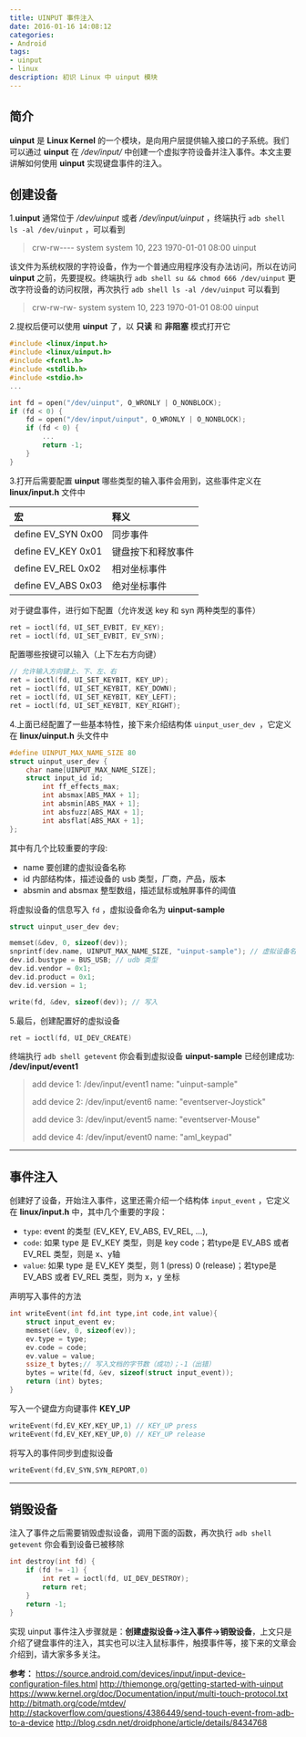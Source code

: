```yaml
---
title: UINPUT 事件注入
date: 2016-01-16 14:08:12
categories:
- Android
tags:
- uinput
- linux
description: 初识 Linux 中 uinput 模块
---
```


简介
---

**uinput** 是 **Linux Kernel** 的一个模块，是向用户层提供输入接口的子系统。我们可以通过 **uinput** 在 */dev/input/* 中创建一个虚拟字符设备并注入事件。本文主要讲解如何使用 **uinput** 实现键盘事件的注入。

创建设备
---

1.**uinput** 通常位于 */dev/uinput* 或者 */dev/input/uinput* ，终端执行 `adb shell ls -al /dev/uinput` ，可以看到 

> crw-rw---- system  system  10, 223 1970-01-01 08:00 uinput

该文件为系统权限的字符设备，作为一个普通应用程序没有办法访问，所以在访问 **uinput** 之前，先要提权。终端执行 `adb shell su && chmod 666 /dev/uinput` 更改字符设备的访问权限，再次执行 `adb shell ls -al /dev/uinput` 可以看到

> crw-rw-rw- system  system  10, 223 1970-01-01 08:00 uinput

<!--more-->

2.提权后便可以使用 **uinput** 了，以 **只读** 和 **非阻塞** 模式打开它

```cpp
#include <linux/input.h>
#include <linux/uinput.h>
#include <fcntl.h>
#include <stdlib.h>
#include <stdio.h>
...

int fd = open("/dev/uinput", O_WRONLY | O_NONBLOCK);
if (fd < 0) {
    fd = open("/dev/input/uinput", O_WRONLY | O_NONBLOCK);
    if (fd < 0) {
        ...
        return -1;
    }
}
```

3.打开后需要配置 **uinput** 哪些类型的输入事件会用到，这些事件定义在 **linux/input.h** 文件中

| 宏       |     释义 |
| :-------- | :--------|
| define EV_SYN 0x00 |   同步事件 |
| define EV_KEY 0x01 |   键盘按下和释放事件 |
| define EV_REL 0x02 |   相对坐标事件 |
| define EV_ABS 0x03 |   绝对坐标事件 |


对于键盘事件，进行如下配置（允许发送 key 和 syn 两种类型的事件）
```cpp
ret = ioctl(fd, UI_SET_EVBIT, EV_KEY);
ret = ioctl(fd, UI_SET_EVBIT, EV_SYN);
```

配置哪些按键可以输入（上下左右方向键）
```cpp
// 允许输入方向键上、下、左、右
ret = ioctl(fd, UI_SET_KEYBIT, KEY_UP);
ret = ioctl(fd, UI_SET_KEYBIT, KEY_DOWN);
ret = ioctl(fd, UI_SET_KEYBIT, KEY_LEFT);
ret = ioctl(fd, UI_SET_KEYBIT, KEY_RIGHT);
```

4.上面已经配置了一些基本特性，接下来介绍结构体 `uinput_user_dev `，它定义在 **linux/uinput.h** 头文件中

```cpp
#define UINPUT_MAX_NAME_SIZE 80
struct uinput_user_dev {
    char name[UINPUT_MAX_NAME_SIZE];
    struct input_id id;
        int ff_effects_max;
        int absmax[ABS_MAX + 1];
        int absmin[ABS_MAX + 1];
        int absfuzz[ABS_MAX + 1];
        int absflat[ABS_MAX + 1];
};
```

其中有几个比较重要的字段:
- name 要创建的虚拟设备名称
- id 内部结构体，描述设备的 usb 类型，厂商，产品，版本
- absmin and absmax 整型数组，描述鼠标或触屏事件的阈值

将虚拟设备的信息写入 `fd` ，虚拟设备命名为 **uinput-sample**
```cpp
struct uinput_user_dev dev;

memset(&dev, 0, sizeof(dev));
snprintf(dev.name, UINPUT_MAX_NAME_SIZE, "uinput-sample"); // 虚拟设备名称
dev.id.bustype = BUS_USB; // udb 类型
dev.id.vendor = 0x1;
dev.id.product = 0x1;
dev.id.version = 1;

write(fd, &dev, sizeof(dev)); // 写入
```

5.最后，创建配置好的虚拟设备
```cpp
ret = ioctl(fd, UI_DEV_CREATE)
```
终端执行 `adb shell getevent` 你会看到虚拟设备 **uinput-sample** 已经创建成功:  **/dev/input/event1**

> add device 1: /dev/input/event1
>   name:     "uinput-sample" 
>   
> add device 2: /dev/input/event6
>   name:     "eventserver-Joystick"
>   
> add device 3: /dev/input/event5
>   name:     "eventserver-Mouse"
>   
> add device 4: /dev/input/event0
>   name:     "aml_keypad"


***

事件注入
---
创建好了设备，开始注入事件，这里还需介绍一个结构体 `input_event` ，它定义在 **linux/input.h** 中，其中几个重要的字段：

- `type`:  event 的类型 (EV_KEY, EV_ABS, EV_REL, ...),
- `code`:  如果 type 是 EV_KEY 类型，则是 key code；若type是 EV_ABS 或者 EV_REL 类型，则是 x、y轴
- `value`:   如果 type 是 EV_KEY 类型，则 1 (press) 0 (release)；若type是 EV_ABS 或者 EV_REL 类型，则为 x，y 坐标


声明写入事件的方法
```cpp
int writeEvent(int fd,int type,int code,int value){
    struct input_event ev;
    memset(&ev, 0, sizeof(ev));
    ev.type = type;
    ev.code = code;
    ev.value = value;
    ssize_t bytes;// 写入文档的字节数（成功）；-1（出错）
    bytes = write(fd, &ev, sizeof(struct input_event));
    return (int) bytes;
}
```

写入一个键盘方向键事件  **KEY_UP** 
```cpp
writeEvent(fd,EV_KEY,KEY_UP,1) // KEY_UP press
writeEvent(fd,EV_KEY,KEY_UP,0) // KEY_UP release
```

将写入的事件同步到虚拟设备
```cpp
writeEvent(fd,EV_SYN,SYN_REPORT,0)
```

***

销毁设备
---
注入了事件之后需要销毁虚拟设备，调用下面的函数，再次执行 `adb shell getevent` 你会看到设备已被移除
```cpp
int destroy(int fd) {
    if (fd != -1) {
        int ret = ioctl(fd, UI_DEV_DESTROY);
        return ret;
    }
    return -1;
}
```

实现 uinput 事件注入步骤就是：**创建虚拟设备->注入事件->销毁设备**，上文只是介绍了键盘事件的注入，其实也可以注入鼠标事件，触摸事件等，接下来的文章会介绍到，请大家多多关注。

**参考：**
https://source.android.com/devices/input/input-device-configuration-files.html
http://thiemonge.org/getting-started-with-uinput
https://www.kernel.org/doc/Documentation/input/multi-touch-protocol.txt
http://bitmath.org/code/mtdev/
http://stackoverflow.com/questions/4386449/send-touch-event-from-adb-to-a-device
http://blog.csdn.net/droidphone/article/details/8434768